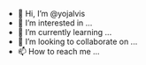 - 👋 Hi, I’m @yojalvis
- 👀 I’m interested in ...
- 🌱 I’m currently learning ...
- 💞️ I’m looking to collaborate on ...
- 📫 How to reach me ...

<!---
yojalvis/yojalvis is a ✨ special ✨ repository because its `README.md` (this file) appears on your GitHub profile.
You can click the Preview link to take a look at your changes.
--->
